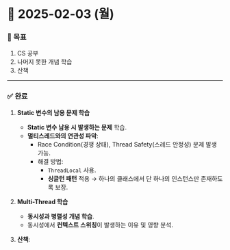 # 📅 2025-02-03 (월)

### 🎯 목표
1. CS 공부
2. 나머지 못한 개념 학습
3. 산책

---

### ✅ 완료
1. **Static 변수의 남용 문제 학습**
   - **Static 변수 남용 시 발생하는 문제** 학습.
   - **멀티스레드와의 연관성 파악**:
     - Race Condition(경쟁 상태), Thread Safety(스레드 안정성) 문제 발생 가능.
     - 해결 방법:
       - `ThreadLocal` 사용.
       - **싱글턴 패턴** 적용 → 하나의 클래스에서 단 하나의 인스턴스만 존재하도록 보장.

2. **Multi-Thread 학습**
   - **동시성과 병렬성 개념 학습**.
   - 동시성에서 **컨텍스트 스위칭**이 발생하는 이유 및 영향 분석.

3. **산책**: 
